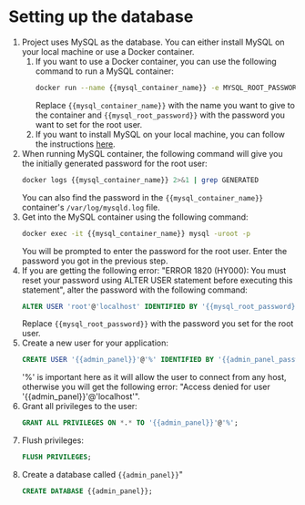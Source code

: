 Setting up the database
=======================

1. Project uses MySQL as the database. You can either install MySQL on your local machine or use a Docker container.
    1. If you want to use a Docker container, you can use the following command to run a MySQL container:
        ```bash
        docker run --name {{mysql_container_name}} -e MYSQL_ROOT_PASSWORD={{mysql_root_password}} -d -p 3306:3306 mysql/mysql-server
        ```
        Replace `{{mysql_container_name}}` with the name you want to give to the container and `{{mysql_root_password}}` with the password you want to set for the root user.
    2. If you want to install MySQL on your local machine, you can follow the instructions [here](https://dev.mysql.com/doc/mysql-installation-excerpt/5.7/en/).
2. When running MySQL container, the following command will give you the initially generated password for the root user:
    ```bash
    docker logs {{mysql_container_name}} 2>&1 | grep GENERATED
    ```
    You can also find the password in the `{{mysql_container_name}}` container's `/var/log/mysqld.log` file.
3. Get into the MySQL container using the following command:
    ```bash
    docker exec -it {{mysql_container_name}} mysql -uroot -p
    ```
    You will be prompted to enter the password for the root user. Enter the password you got in the previous step.
4. If you are getting the following error: "ERROR 1820 (HY000): You must reset your password using ALTER USER statement before executing this statement", alter the password with the following command:
    ```sql
    ALTER USER 'root'@'localhost' IDENTIFIED BY '{{mysql_root_password}}';
    ```
    Replace `{{mysql_root_password}}` with the password you set for the root user.
5. Create a new user for your application:
    ```sql
    CREATE USER '{{admin_panel}}'@'%' IDENTIFIED BY '{{admin_panel_password}}';
    ```
   '%' is important here as it will allow the user to connect from any host, otherwise you will get the following error: "Access denied for user '{{admin_panel}}'@'localhost'".
6. Grant all privileges to the user:
    ```sql
    GRANT ALL PRIVILEGES ON *.* TO '{{admin_panel}}'@'%';
    ```
7. Flush privileges:
    ```sql
    FLUSH PRIVILEGES;
    ```
8. Create a database called `{{admin_panel}}`"
    ```sql
    CREATE DATABASE {{admin_panel}};
    ```